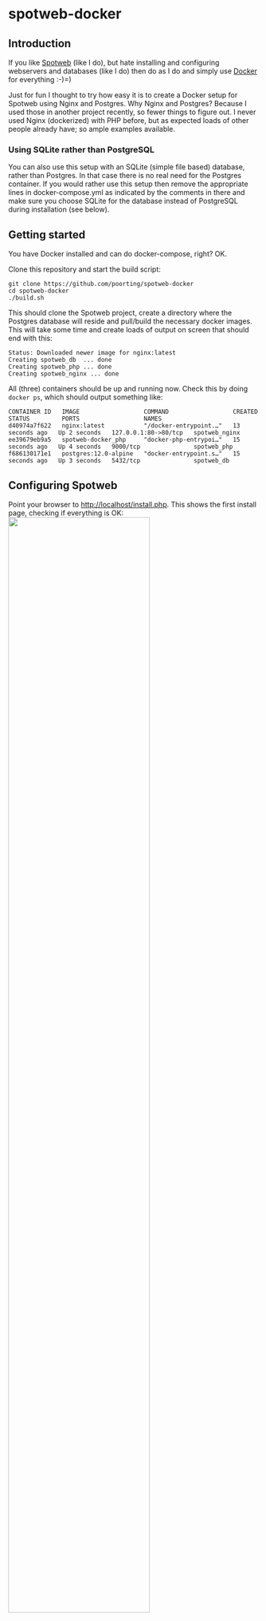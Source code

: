 # spotweb-docker

## Introduction
If you like [Spotweb](https://github.com/spotweb/spotweb) (like I do), but hate installing and configuring webservers and databases (like I do) then do as I do and simply use [Docker](https://www.docker.com/) for everything :-)=)

Just for fun I thought to try how easy it is to create a Docker setup for Spotweb using Nginx and Postgres. Why Nginx and Postgres? Because I used those in another project recently, so fewer things to figure out. I never used Nginx (dockerized) with PHP before, but as expected loads of other people already have; so ample examples available.

### Using SQLite rather than PostgreSQL
You can also use this setup with an SQLite (simple file based) database, rather than Postgres. In that case there is no real need for the Postgres container. If you would rather use this setup then remove the appropriate lines in docker-compose.yml as indicated by the comments in there and make sure you choose SQLite for the database instead of PostgreSQL during installation (see below).


## Getting started
You have Docker installed and can do docker-compose, right? OK.

Clone this repository and start the build script:

```commandline
git clone https://github.com/poorting/spotweb-docker
cd spotweb-docker
./build.sh
```

This should clone the Spotweb project, create a directory where the Postgres database will reside and pull/build the necessary docker images. This will take some time and create loads of output on screen that should end with this:
```commandline
Status: Downloaded newer image for nginx:latest
Creating spotweb_db  ... done
Creating spotweb_php ... done
Creating spotweb_nginx ... done
```
All (three) containers should be up and running now. Check this by doing `docker ps`, which should output something like:
```commandline
CONTAINER ID   IMAGE                  COMMAND                  CREATED          STATUS         PORTS                  NAMES
d40974a7f622   nginx:latest           "/docker-entrypoint.…"   13 seconds ago   Up 2 seconds   127.0.0.1:80->80/tcp   spotweb_nginx
ee39679eb9a5   spotweb-docker_php     "docker-php-entrypoi…"   15 seconds ago   Up 4 seconds   9000/tcp               spotweb_php
f686130171e1   postgres:12.0-alpine   "docker-entrypoint.s…"   15 seconds ago   Up 3 seconds   5432/tcp               spotweb_db
```
## Configuring Spotweb

Point your browser to [http://localhost/install.php](http://localhost/installp.php).
This shows the first install page, checking if everything is OK:
<img src="https://github.com/poorting/spotweb-docker/raw/main/img/spotweb1.png" width="75%" target="_blank">

Click Next <br/>
<img src="https://github.com/poorting/spotweb-docker/raw/main/img/spotweb2.png" width="100%" target="_blank">

On this page choose PostgreSQL, and change the server to `spotweb_db`. The rest can be left as is. Click Verify database to check everything is indeed working and go to the next page.

**NB**: *If you opted for not using PostgreSQL but using the file based SQLite instead: choose SQLite on this page rather than PostgreSQL. No further changes are needed for the rest of the installation.*

<img src="https://github.com/poorting/spotweb-docker/raw/main/img/spotweb3.png" width="100%" target="_blank">

Enter the (account) details for your usenet provider and check with the Verify usenet server button. <br/>
If everything is OK, this will take you to the last install page:

<img src="https://github.com/poorting/spotweb-docker/raw/main/img/spotweb4.png" width="100%" target="_blank">

Choose Single user here, since the Nginx server is bound to 127.0.0.1 (localhost) anyway; having a Shared (or even Public) usage setup doesn't make much sense anyway; nor is this setup intended to be.

Then fill in all the other things on the page.
Finally click Create system. This will take a few moments.

<img src="https://github.com/poorting/spotweb-docker/raw/main/img/spotweb5.png" width="100%" target="_blank">

Follow the link to visit your Spotweb. On that page go to Settings:

<img src="https://github.com/poorting/spotweb-docker/raw/main/img/spotweb6.png" width="50%" target="_blank">

On the Retrieve tab choose a more suitable date for 'Retrieve spots after...', the default of 10 years or so is way way beyond any retention periode of a normal usenet server...
After confirming the change you may get a warning rather than the main page, simply go to [http://localhost](http://localhost) again.
<p>
<img src="https://github.com/poorting/spotweb-docker/raw/main/img/spotweb7.png" width="100%" target="_blank">
</p>

## First retrieval
The first retrieval will take a long time, which may lead to time-out errors if you  start it from the webpage (*Retrieve* button on the bottom left). 

By starting the retrieve command from the command line in the PHP container this will not happen and will also give you more of an idea what's going on (because of the output produced). You can do this with the following command:

`docker exec -it spotweb_php php retrieve.php` 

This will definitely take a long time, so grab yourself a cup of coffee or tea.

For later updates you can use the *Retrieve* button, although you can also use the same command again if you prefer.

## Stopping and starting

If your docker service starts at boot then these containers will be started as well.

If you only want to run these containers when making use of Spotweb, then you can start and stop them from the command line in the `spotweb-docker` directory (where the `docker-compose.yml` file is).

For stopping the containers:
```commandline
docker-compose down
```

For starting the containers:
```commandline
docker-compose up -d
```

If you want to see the log output from the containers, do:
```commandline
docker-compose logs -f
```



